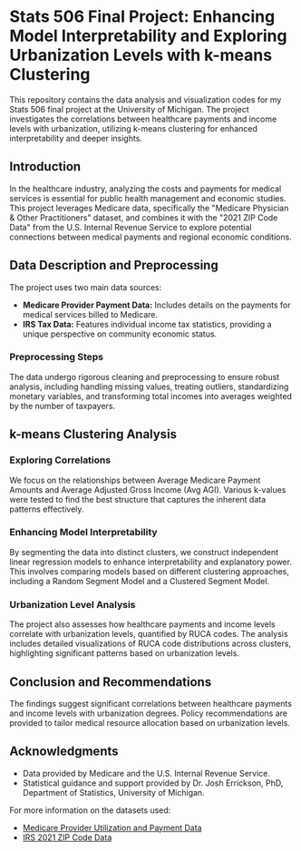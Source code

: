 # Stats 506 Final Project: Enhancing Model Interpretability and Exploring Urbanization Levels with k-means Clustering

This repository contains the data analysis and visualization codes for my Stats 506 final project at the University of Michigan. The project investigates the correlations between healthcare payments and income levels with urbanization, utilizing k-means clustering for enhanced interpretability and deeper insights.

## Introduction

In the healthcare industry, analyzing the costs and payments for medical services is essential for public health management and economic studies. This project leverages Medicare data, specifically the "Medicare Physician & Other Practitioners" dataset, and combines it with the "2021 ZIP Code Data" from the U.S. Internal Revenue Service to explore potential connections between medical payments and regional economic conditions.

## Data Description and Preprocessing

The project uses two main data sources:
- **Medicare Provider Payment Data:** Includes details on the payments for medical services billed to Medicare.
- **IRS Tax Data:** Features individual income tax statistics, providing a unique perspective on community economic status.

### Preprocessing Steps

The data undergo rigorous cleaning and preprocessing to ensure robust analysis, including handling missing values, treating outliers, standardizing monetary variables, and transforming total incomes into averages weighted by the number of taxpayers.

## k-means Clustering Analysis

### Exploring Correlations

We focus on the relationships between Average Medicare Payment Amounts and Average Adjusted Gross Income (Avg AGI). Various k-values were tested to find the best structure that captures the inherent data patterns effectively.

### Enhancing Model Interpretability

By segmenting the data into distinct clusters, we construct independent linear regression models to enhance interpretability and explanatory power. This involves comparing models based on different clustering approaches, including a Random Segment Model and a Clustered Segment Model.

### Urbanization Level Analysis

The project also assesses how healthcare payments and income levels correlate with urbanization levels, quantified by RUCA codes. The analysis includes detailed visualizations of RUCA code distributions across clusters, highlighting significant patterns based on urbanization levels.

## Conclusion and Recommendations

The findings suggest significant correlations between healthcare payments and income levels with urbanization degrees. Policy recommendations are provided to tailor medical resource allocation based on urbanization levels.


## Acknowledgments

- Data provided by Medicare and the U.S. Internal Revenue Service.
- Statistical guidance and support provided by Dr. Josh Errickson, PhD, Department of Statistics, University of Michigan.

For more information on the datasets used:
- [Medicare Provider Utilization and Payment Data](https://data.cms.gov/provider-summary-by-type-of-service/medicare-physician-other-practitioners/medicare-physician-other-practitioners-by-geography-and-service)
- [IRS 2021 ZIP Code Data](https://www.irs.gov/statistics/soi-tax-stats-individual-income-tax-statistics-2021-zip-code-data-soi)

